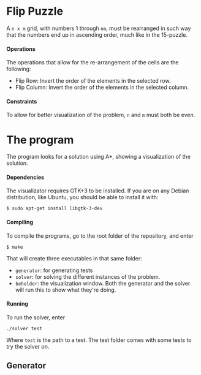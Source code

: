 # Flip Puzzle

A `n x m` grid, with numbers 1 through `nm`, must be rearranged in such way that the numbers end up in ascending order, much like in the 15-puzzle.

#### Operations

The operations that allow for the re-arrangement of the cells are the following:

* Flip Row: Invert the order of the elements in the selected row.
* Flip Column: Invert the order of the elements in the selected column.

#### Constraints

To allow for better visualization of the problem, `n` and `m` must both be even.

# The program

The program looks for a solution using A*, showing a visualization of the solution.

#### Dependencies

The visualizator requires GTK+3 to be installed. If you are on any Debian distribution, like Ubuntu, you should be able to install it with:

```
$ sudo apt-get install libgtk-3-dev
```

#### Compiling

To compile the programs, go to the root folder of the repository, and enter

```
$ make
```

That will create three executables in that same folder:

* `generator`: for generating tests
* `solver`: for solving the different instances of the problem.
* `beholder`: the visualization window. Both the generator and the solver will run this to show what they're doing.

#### Running

To run the solver, enter

```
./solver test
```

Where `test` is the path to a test. The test folder comes with some tests to try the solver on.

## Generator
